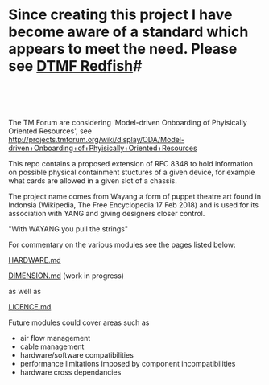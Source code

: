 # Since creating this project I have become aware of a standard which appears to meet the need. Please see [DTMF Redfish](https://www.dmtf.org/standards/redfish)#<br><br><br>

The TM Forum are considering 'Model-driven Onboarding of Phyisically Oriented Resources', see 
http://projects.tmforum.org/wiki/display/ODA/Model-driven+Onboarding+of+Phyisically+Oriented+Resources  

This repo contains a proposed extension of RFC 8348 to hold information on possible
physical containment stuctures of a given device, for example what cards are allowed in a given slot of a chassis.

The project name comes from Wayang a form of puppet theatre art found in Indonsia (Wikipedia, The Free Encyclopedia 17 Feb 2018) and is used for its association with YANG and giving designers closer control. 

"With WAYANG you pull the strings"

For commentary on the various modules see the pages listed below:

[HARDWARE.md](HARDWARE.md)

[DIMENSION.md](DIMENSION.md) (work in progress)

as well as 

[LICENCE.md](LICENCE.md)

Future modules could cover areas such as 
- air flow management
- cable management
- hardware/software compatibilities
- performance limitations imposed by component incompatibilities
- hardware cross dependancies

